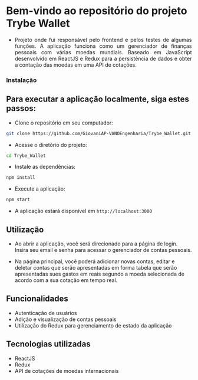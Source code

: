 
<!-- Olá, Tryber!
Esse é apenas um arquivo inicial para o README do seu projeto no qual você pode customizar e reutilizar todas as vezes que for executar o trybe-publisher.

Para deixá-lo com a sua cara, basta alterar o seguinte arquivo da sua máquina: ~/.student-repo-publisher/custom/_NEW_README.md

É essencial que você preencha esse documento por conta própria, ok?
Não deixe de usar nossas dicas de escrita de README de projetos, e deixe sua criatividade brilhar!
:warning: IMPORTANTE: você precisa deixar nítido:
- quais arquivos/pastas foram desenvolvidos por você; 
- quais arquivos/pastas foram desenvolvidos por outra pessoa estudante;
- quais arquivos/pastas foram desenvolvidos pela Trybe.
-->

# Bem-vindo ao repositório do projeto Trybe Wallet

<ul align="justify">
  <li>Projeto onde fui responsável pelo frontend e pelos testes de algumas funções. A aplicação funciona como um gerenciador de finanças pessoais com várias moedas mundiais. Baseado em JavaScript desenvolvido em ReactJS e Redux para a persistência de dados e obter a contação das moedas em uma API de cotações. </li>
</ul>

### Instalação

## Para executar a aplicação localmente, siga estes passos:


  - Clone o repositório em seu computador:
  ```bash
  git clone https://github.com/GiovaniAP-VANOEngenharia/Trybe_Wallet.git
  ```
  - Acesse o diretório do projeto:
  ```bash
  cd Trybe_Wallet
  ```
  - Instale as dependências:
  ```bash
  npm install
  ```
  - Execute a aplicação:
  ```bash
  npm start
  ```
  - A aplicação estará disponível em `http://localhost:3000`

## Utilização

- Ao abrir a aplicação, você será direcionado para a página de login. Insira seu email e senha para acessar o gerenciador de contas pessoais.

- Na página principal, você poderá adicionar novas contas, editar e deletar contas que serão apresentadas em forma tabela que serão apresentadas sues gastos em reais segundo a moeda selecionada de acordo com a sua cotação em tempo real.

## Funcionalidades

- Autenticação de usuários
- Adição e visualização de contas pessoais
- Utilização do Redux para gerenciamento de estado da aplicação

## Tecnologias utilizadas

- ReactJS
- Redux
- API de cotações de moedas internacionais

